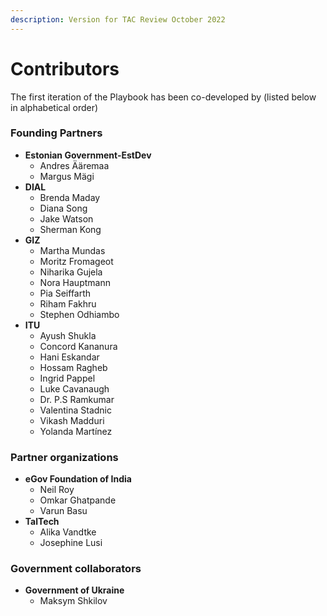 ```yaml
---
description: Version for TAC Review October 2022
---
```


# Contributors

The first iteration of the Playbook has been co-developed by  (listed below in alphabetical order)

### Founding Partners

* **Estonian Government-EstDev**
  * Andres Ääremaa
  * Margus Mägi
* **DIAL**&#x20;
  * Brenda Maday
  * Diana Song
  * Jake Watson
  * Sherman Kong
* **GIZ**&#x20;
  * Martha Mundas
  * Moritz Fromageot
  * Niharika Gujela
  * Nora Hauptmann
  * Pia Seiffarth
  * Riham Fakhru
  * Stephen Odhiambo
* **ITU**&#x20;
  * Ayush Shukla
  * Concord Kananura
  * Hani Eskandar
  * Hossam Ragheb
  * Ingrid Pappel
  * Luke Cavanaugh
  * Dr. P.S Ramkumar
  * Valentina Stadnic
  * Vikash Madduri
  * Yolanda Martínez&#x20;

### **Partner organizations**&#x20;

* **eGov Foundation of India**&#x20;
  * Neil Roy
  * Omkar Ghatpande
  * Varun Basu&#x20;
* **TalTech**&#x20;
  * Alika Vandtke
  * Josephine Lusi

### **Government collaborators**

* **Government of Ukraine**
  * Maksym Shkilov&#x20;
